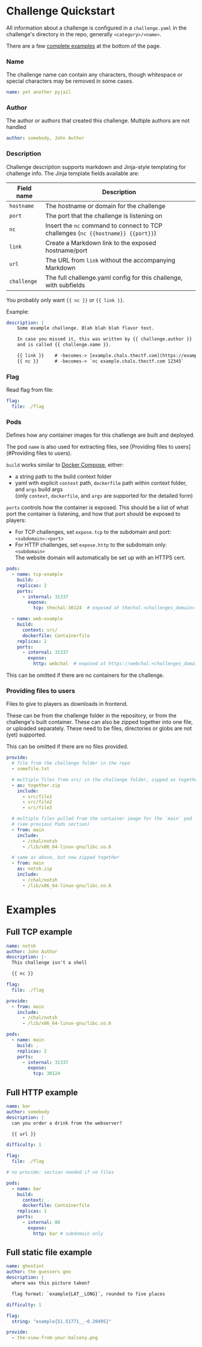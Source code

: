 # Challenge Quickstart

All information about a challenge is configured in a `challenge.yaml` in the
challenge's directory in the repo, generally `<category>/<name>`.

There are a few [complete examples](#examples) at the bottom of the page.

### Name

The challenge name can contain any characters, though whitespace or special
characters may be removed in some cases.

```yaml
name: yet another pyjail
```

### Author

The author or authors that created this challenge. Multiple authors are not
handled

```yaml
author: somebody, John Author
```

### Description

Challenge description supports markdown and Jinja-style templating for challenge info.
The Jinja template fields available are:

| Field name  | Description |
| ----------- | ----------- |
| `hostname`  | The hostname or domain for the challenge
| `port`      | The port that the challenge is listening on
| `nc`        | Insert the `nc` command to connect to TCP challenges (`nc {{hostname}} {{port}}`)
| `link`      | Create a Markdown link to the exposed hostname/port
| `url`       | The URL from `link` without the accompanying Markdown
| `challenge` | The full challenge.yaml config for this challenge, with subfields

You probably only want `{{ nc }}` or `{{ link }}`.

Example:

```yaml
description: |
    Some example challenge. Blah blah blah flavor text.

    In case you missed it, this was written by {{ challenge.author }}
    and is called {{ challenge.name }}.

    {{ link }}    # -becomes-> [example.chals.thectf.com](https://example.chals.thectf.com)
    {{ nc }}      # -becomes-> `nc example.chals.thectf.com 12345`
```


### Flag

Read flag from file:

```yaml
flag:
  file: ./flag
```

### Pods

Defines how any container images for this challenge are built and deployed.

The pod `name` is also used for extracting files, see [Providing files to users](#Providing files to users).

`build` works similar to [Docker Compose](https://docs.docker.com/reference/compose-file/build/#illustrative-example),
either:
  - a string path to the build context folder
  - yaml with explicit `context` path, `dockerfile` path within context folder, and `args` build args \
    (only `context`, `dockerfile`, and `args` are supported for the detailed form)

`ports` controls how the container is exposed. This should be a list of what port the container is listening, and how
that port should be exposed to players:
- For TCP challenges, set `expose.tcp` to the subdomain and port: `<subdomain>:<port>`
- For HTTP challenges, set `expose.http` to the subdomain only: `<subdomain>` \
  The website domain will automatically be set up with an HTTPS cert.


```yaml
pods:
  - name: tcp-example
    build: .
    replicas: 2
    ports:
      - internal: 31337
        expose:
          tcp: thechal:30124  # exposed at thechal.<challenges_domain>:30124

  - name: web-example
    build:
      context: src/
      dockerfile: Containerfile
    replicas: 2
    ports:
      - internal: 31337
        expose:
          http: webchal  # exposed at https://webchal.<challenges_domain>
```




This can be omitted if there are no containers for the challenge.

### Providing files to users

Files to give to players as downloads in frontend.

These can be from the challenge folder in the repository, or from the
challenge's built container. These can also be zipped together into one file, or
uploaded separately. These need to be files, directories or globs are not (yet)
supported.

This can be omitted if there are no files provided.

```yaml
provide:
  # file from the challenge folder in the repo
  - somefile.txt

  # multiple files from src/ in the challenge folder, zipped as together.zip
  - as: together.zip
    include:
      - src/file1
      - src/file2
      - src/file3

  # multiple files pulled from the container image for the `main` pod
  # (see previous Pods section)
  - from: main
    include:
      - /chal/notsh
      - /lib/x86_64-linux-gnu/libc.so.6

  # same as above, but now zipped together
  - from: main
    as: notsh.zip
    include:
      - /chal/notsh
      - /lib/x86_64-linux-gnu/libc.so.6
```





# Examples

## Full TCP example

```yaml
name: notsh
author: John Author
description: |-
  This challenge isn't a shell

  {{ nc }}

flag:
  file: ./flag

provide:
  - from: main
    include:
      - /chal/notsh
      - /lib/x86_64-linux-gnu/libc.so.6

pods:
  - name: main
    build: .
    replicas: 2
    ports:
      - internal: 31337
        expose:
          tcp: 30124
```

## Full HTTP example

```yaml
name: bar
author: somebody
description: |
  can you order a drink from the webserver?

  {{ url }}

difficulty: 1

flag:
  file: ./flag

# no provide: section needed if no files

pods:
  - name: bar
    build:
      context: .
      dockerfile: Containerfile
    replicas: 1
    ports:
      - internal: 80
        expose:
          http: bar # subdomain only
```

## Full static file example

```yaml
name: ghostint
author: the guessers geo
description: |
  where was this picture taken?

  flag format: `example{LAT__LONG}`, rounded to five places

difficulty: 1

flag:
  string: "example{51.51771__-0.20495}"

provide:
  - the-view-from-your-balcony.png
```
